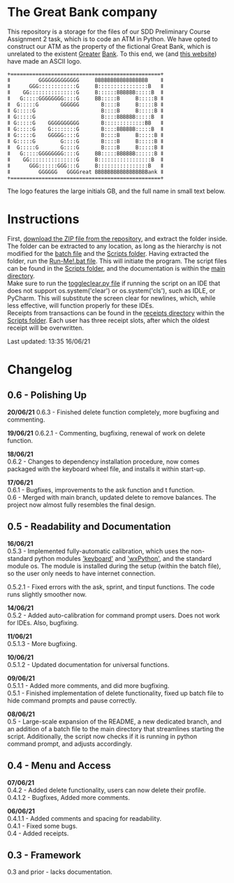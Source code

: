 # The Great Bank company
This repository is a storage for the files of our SDD Preliminary Course Assignment 2 task, which is to code an ATM in Python. We have opted to construct our ATM as the property of the fictional Great Bank, which is unrelated to the existent [Greater](https://en.wikipedia.org/wiki/Greater_Bank) [Bank](https://www.greaterbank.com/). To this end, we (and [this website](https://patorjk.com/software/taag/#p=display&f=Graffiti&t=Type%20Something%20)) have made an ASCII logo.  

```
+================================================+
ǁ         GGGGGGGGGGGGG     BBBBBBBBBBBBBBBBB    ǁ
ǁ      GGG::::::::::::G     B::::::::::::::::B   ǁ
ǁ    GG:::::::::::::::G     B::::::BBBBBB:::::B  ǁ
ǁ   G:::::GGGGGGGG::::G     BB:::::B     B:::::B ǁ
ǁ  G:::::G       GGGGGG       B::::B     B:::::B ǁ
ǁ G:::::G                     B::::B     B:::::B ǁ
ǁ G:::::G                     B::::BBBBBB:::::B  ǁ
ǁ G:::::G    GGGGGGGGGG       B:::::::::::::BB   ǁ
ǁ G:::::G    G::::::::G       B::::BBBBBB:::::B  ǁ
ǁ G:::::G    GGGGG::::G       B::::B     B:::::B ǁ
ǁ G:::::G        G::::G       B::::B     B:::::B ǁ
ǁ  G:::::G       G::::G       B::::B     B:::::B ǁ
ǁ   G:::::GGGGGGGG::::G     BB:::::BBBBBB::::::B ǁ
ǁ    GG:::::::::::::::G     B:::::::::::::::::B  ǁ
ǁ      GGG::::::GGG:::G     B::::::::::::::::B   ǁ
ǁ         GGGGGG   GGGGreat BBBBBBBBBBBBBBBBBank ǁ
+================================================+
```
The logo features the large initials GB, and the full name in small text below.

# Instructions
First, [download the ZIP file from the repository](https://github.com/Vedvod/Great-Bank/archive/refs/heads/main.zip), and extract the folder inside. The folder can be extracted to any location, as long as the hierarchy is not modified for the [batch file](https://github.com/Vedvod/Great-Bank/blob/main/Run-Me!.bat) and the [Scripts folder](https://github.com/Vedvod/Great-Bank/tree/main/Scripts). Having extracted the folder, run the [Run-Me!.bat file](https://github.com/Vedvod/Great-Bank/blob/main/Run-Me!.bat). This will initiate the program. The script files can be found in the [Scripts folder](https://github.com/Vedvod/Great-Bank/tree/main/Scripts), and the documentation is within the [main directory](https://github.com/Vedvod/Great-Bank/tree/main).  
Make sure to run the [toggleclear.py file](https://github.com/Vedvod/Great-Bank/blob/main/toggleclear.py) if running the script on an IDE that does not support os.system('clear') or os.system('cls'), such as IDLE, or PyCharm. This will substitute the screen clear for newlines, which, while less effective, will function properly for these IDEs.  
Receipts from transactions can be found in the [receipts directory](https://github.com/Vedvod/Great-Bank/tree/main/Scripts/receipts) within the [Scripts folder](https://github.com/Vedvod/Great-Bank/tree/main/Scripts). Each user has three receipt slots, after which the oldest receipt will be overwritten.  

Last updated: 13:35 16/06/21

# Changelog  

## 0.6 - Polishing Up

**20/06/21**
0.6.3 - Finished delete function completely, more bugfixing and commenting.

**19/06/21**
0.6.2.1 - Commenting, bugfixing, renewal of work on delete function.

**18/06/21**  
0.6.2 - Changes to dependency installation procedure, now comes packaged with the keyboard wheel file, and installs it within start-up.  

**17/06/21**  
0.6.1 - Bugfixes, improvements to the ask function and t function.  
0.6 - Merged with main branch, updated delete to remove balances. The project now almost fully resembles the final design.

## 0.5 - Readability and Documentation

**16/06/21**  
0.5.3 - Implemented fully-automatic calibration, which uses the non-standard python modules ['keyboard'](https://pypi.org/project/keyboard/#description) and ['wxPython'](https://pypi.org/project/wxPython/), and the standard module os. The module is installed during the setup (within the batch file), so the user only needs to have internet connection.

0.5.2.1 - Fixed errors with the ask, sprint, and tinput functions. The code runs slightly smoother now.

**14/06/21**  
0.5.2 - Added auto-calibration for command prompt users. Does not work for IDEs. Also, bugfixing.

**11/06/21**  
0.5.1.3 - More bugfixing.

**10/06/21**  
0.5.1.2 - Updated documentation for universal functions.

**09/06/21**  
0.5.1.1 - Added more comments, and did more bugfixing.  
0.5.1 - Finished implementation of delete functionality, fixed up batch file to hide command prompts and pause correctly.  

**08/06/21**  
0.5 - Large-scale expansion of the README, a new dedicated branch, and an addition of a batch file to the main directory that streamlines starting the script. Additionally, the script now checks if it is running in python command prompt, and adjusts accordingly.  

## 0.4 - Menu and Access

**07/06/21**  
0.4.2 - Added delete functionality, users can now delete their profile.  
0.4.1.2 - Bugfixes, Added more comments.  

**06/06/21**  
0.4.1.1 - Added comments and spacing for readability.  
0.4.1 - Fixed some bugs.  
0.4 - Added receipts.  

## 0.3 - Framework

0.3 and prior - lacks documentation.  
